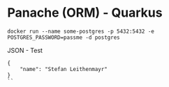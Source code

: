# Panache (ORM) - Quarkus

```
docker run --name some-postgres -p 5432:5432 -e POSTGRES_PASSWORD=passme -d postgres
```


JSON - Test
```
{
    "name": "Stefan Leithenmayr"
}
``
